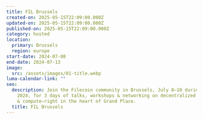 ```yaml
---
title: FIL Brussels
created-on: 2025-05-15T22:09:00.000Z
updated-on: 2025-05-15T22:09:00.000Z
published-on: 2025-05-15T22:09:00.000Z
category: hosted
location:
  primary: Brussels
  region: europe
start-date: 2024-07-08
end-date: 2024-07-13
image:
  src: /assets/images/01-title.webp
luma-calendar-link: ""
seo:
  description: Join the Filecoin community in Brussels, July 8–10 during EthCC
    2024, for 3 days of talks, workshops & networking on decentralized AI, DePIN
    & compute—right in the heart of Grand Place.
  title: FIL Brussels
---
```

